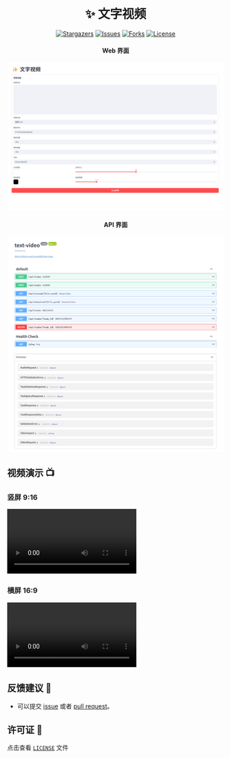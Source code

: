 <div align="center">
<h1 align="center">✨ 文字视频</h1>

<p align="center">
  <a href="https://github.com/liuyuhe666/text-video/stargazers"><img src="https://img.shields.io/github/stars/liuyuhe666/text-video.svg?style=for-the-badge" alt="Stargazers"></a>
  <a href="https://github.com/liuyuhe666/text-video/issues"><img src="https://img.shields.io/github/issues/liuyuhe666/text-video.svg?style=for-the-badge" alt="Issues"></a>
  <a href="https://github.com/liuyuhe666/text-video/network/members"><img src="https://img.shields.io/github/forks/liuyuhe666/text-video.svg?style=for-the-badge" alt="Forks"></a>
  <a href="https://github.com/liuyuhe666/text-video/blob/main/LICENSE"><img src="https://img.shields.io/github/license/liuyuhe666/text-video.svg?style=for-the-badge" alt="License"></a>
</p>

<h4>Web 界面</h4>

![Web 界面](./assets/37bb605c-1e29-4c25-b9d9-04eddb8a5279.png)

<h4>API 界面</h4>

![API 界面](./assets/db0f02cf-5c77-47d4-87ae-99c108ea46eb.png)

</div>

## 视频演示 📺

### 竖屏 9:16

<video src="./assets/video-9-16.mp4"></video>

### 横屏 16:9

<video src="./assets/video-16-9.mp4"></video>

## 反馈建议 📢

- 可以提交 [issue](https://github.com/liuyuhe666/text-video/issues)
  或者 [pull request](https://github.com/liuyuhe666/text-video/pulls)。

## 许可证 📝

点击查看 [`LICENSE`](LICENSE) 文件

